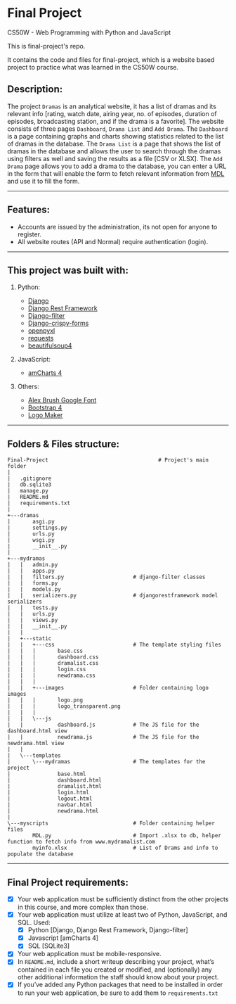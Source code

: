 # Final Project
CS50W - Web Programming with Python and JavaScript

This is final-project's repo.

It contains the code and files for final-project, which is a website based project to practice what was learned in the CS50W course.

## Description:
The project ``Dramas`` is an analytical website, it has a list of dramas and its relevant info [rating, watch date, airing year, no. of episodes, duration of episodes, broadcasting station, and if the drama is a favorite].
The website consists of three pages ``Dashboard``, ``Drama List`` and ``Add Drama``.
The ``Dashboard`` is a page containing graphs and charts showing statistics related to the list of dramas in the database.
The ``Drama List`` is a page that shows the list of dramas in the database and allows the user to search through the dramas using filters as well and saving the results as a file [CSV or XLSX].
The ``Add Drama`` page allows you to add a drama to the database, you can enter a URL in the form that will enable the form to fetch relevant information from [MDL](www.mydramalist.com) and use it to fill the form.

------------

## Features:
- Accounts are issued by the administration, its not open for anyone to register.
- All website routes (API and Normal) require authentication (login).

------------

## This project was built with:
1. Python:
	- [Django](https://pypi.org/project/Django/ "Django")
	- [Django Rest Framework](https://pypi.org/project/djangorestframework/ "Django Rest Framework")
	-  [Django-filter](https://pypi.org/project/django-filter/ "Django-filter")
	- 	[Django-crispy-forms](https://pypi.org/project/django-crispy-forms/ "Django-crispy-forms")
	- 	[openpyxl](https://pypi.org/project/openpyxl/ "openpyxl")
	- 	[requests](https://pypi.org/project/requests/ "requests")
	- 	[beautifulsoup4](https://pypi.org/project/beautifulsoup4/ "beautifulsoup4")

2. JavaScript:
	- [amCharts 4](https://www.amcharts.com/ "amCharts 4")

3. Others:
	- [Alex Brush Google Font](https://fonts.google.com/specimen/Alex+Brush "Alex Brush Google Font")
	- [Bootstrap 4](https://getbootstrap.com/ "Bootstrap 4")
	- [Logo Maker](https://hatchful.shopify.com/)
------------


## Folders & Files structure:

```
Final-Project                                   # Project's main folder
|
|   .gitignore
|   db.sqlite3
|   manage.py
|   README.md
|   requirements.txt
|   
+---dramas
|       asgi.py
|       settings.py
|       urls.py
|       wsgi.py
|       __init__.py
|       
+---mydramas
|   |   admin.py
|   |   apps.py
|   |   filters.py                      # django-filter classes
|   |   forms.py
|   |   models.py
|   |   serializers.py                  # djangorestframework model serializers
|   |   tests.py
|   |   urls.py
|   |   views.py
|   |   __init__.py
|   |   
|   +---static
|   |   +---css                         # The template styling files
|   |   |       base.css
|   |   |       dashboard.css
|   |   |       dramalist.css
|   |   |       login.css
|   |   |       newdrama.css
|   |   |       
|   |   +---images                      # Folder containing logo images
|   |   |       logo.png
|   |   |       logo_transparent.png
|   |   |       
|   |   \---js
|   |           dashboard.js            # The JS file for the dashboard.html view
|   |           newdrama.js             # The JS file for the newdrama.html view
|   |           
|   \---templates
|       \---mydramas                    # The templates for the project
|               base.html
|               dashboard.html
|               dramalist.html
|               login.html
|               logout.html
|               navbar.html
|               newdrama.html
|               
\---myscripts                           # Folder containing helper files
        MDL.py                          # Import .xlsx to db, helper function to fetch info from www.mydramalist.com
        myinfo.xlsx                     # List of Drams and info to populate the database
```

------------


## Final Project requirements:
- [x] Your web application must be sufficiently distinct from the other projects in this course, and more complex than those.
- [x] Your web application must utilize at least two of Python, JavaScript, and SQL. Used:
	- [x] Python [Django, Django Rest Framework, Django-filter]
	- [x] Javascript [amCharts 4]
	- [x] SQL [SQLite3]
- [x] Your web application must be mobile-responsive.
- [x] In `README.md`, include a short writeup describing your project, what’s contained in each file you created or modified, and (optionally) any other additional information the staff should know about your project.
- [x] If you’ve added any Python packages that need to be installed in order to run your web application, be sure to add them to `requirements.txt`
